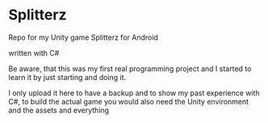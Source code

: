 # Splitterz

Repo for my Unity game Splitterz for Android

written with C#

Be aware, that this was my first real programming project and I started to learn it by just starting and doing it.

I only upload it here to have a backup and to show my past experience with C#, to build the actual game you would also need the Unity environment and the assets and everything

